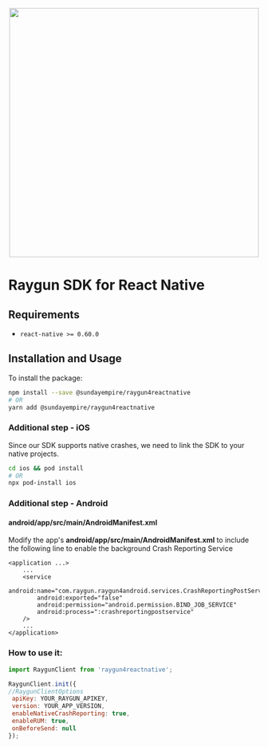 <p align="center">
    <a href="https://raygun.com/" target="_blank" align="center">
        <img src="https://brandfolder.com/raygun/logo/raygun-primary-logo.png" width="500">
    </a>
    <br/>
    <h1>Raygun SDK for React Native</h1>
</p>

## Requirements

- `react-native >= 0.60.0`

## Installation and Usage

To install the package:

```sh
npm install --save @sundayempire/raygun4reactnative
# OR
yarn add @sundayempire/raygun4reactnative
```

### Additional step - iOS
Since our SDK supports native crashes, we need to link the SDK to your native projects.

```sh
cd ios && pod install
# OR
npx pod-install ios
```

### Additional step - Android
#### **android/app/src/main/AndroidManifest.xml**
Modify the app's **android/app/src/main/AndroidManifest.xml** to include the following line to enable the background Crash Reporting Service
```
<application ...>
    ...
    <service
        android:name="com.raygun.raygun4android.services.CrashReportingPostService"
        android:exported="false"
        android:permission="android.permission.BIND_JOB_SERVICE"
        android:process=":crashreportingpostservice"
    />
    ...
</application>
```



### How to use it:

```javascript
import RaygunClient from 'raygun4reactnative';

RaygunClient.init({
//RaygunClientOptions
 apiKey: YOUR_RAYGUN_APIKEY,
 version: YOUR_APP_VERSION,
 enableNativeCrashReporting: true,
 enableRUM: true,
 onBeforeSend: null 
});
```
